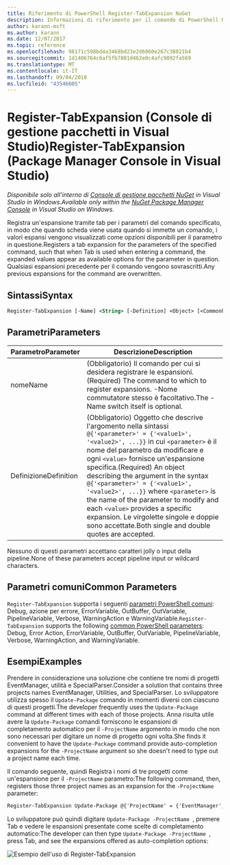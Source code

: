 ```yaml
---
title: Riferimento di PowerShell Register-TabExpansion NuGet
description: Informazioni di riferimento per il comando di PowerShell Register-TabExpansion nella Console di gestione pacchetti NuGet in Visual Studio.
author: karann-msft
ms.author: karann
ms.date: 12/07/2017
ms.topic: reference
ms.openlocfilehash: 98171c598bd4a3468bd23e2d6060e267c38021b4
ms.sourcegitcommit: 1d1406764c6af5fb7801d462e0c4afc9092fa569
ms.translationtype: MT
ms.contentlocale: it-IT
ms.lasthandoff: 09/04/2018
ms.locfileid: "43546605"
---
```

# <a name="register-tabexpansion-package-manager-console-in-visual-studio"></a><span data-ttu-id="c2a84-103">Register-TabExpansion (Console di gestione pacchetti in Visual Studio)</span><span class="sxs-lookup"><span data-stu-id="c2a84-103">Register-TabExpansion (Package Manager Console in Visual Studio)</span></span>

<span data-ttu-id="c2a84-104">*Disponibile solo all'interno di [Console di gestione pacchetti NuGet](package-manager-console.md) in Visual Studio in Windows.*</span><span class="sxs-lookup"><span data-stu-id="c2a84-104">*Available only within the [NuGet Package Manager Console](package-manager-console.md) in Visual Studio on Windows.*</span></span>

<span data-ttu-id="c2a84-105">Registra un'espansione tramite tab per i parametri del comando specificato, in modo che quando scheda viene usata quando si immette un comando, i valori espansi vengono visualizzati come opzioni disponibili per il parametro in questione.</span><span class="sxs-lookup"><span data-stu-id="c2a84-105">Registers a tab expansion for the parameters of the specified command, such that when Tab is used when entering a command, the expanded values appear as available options for the parameter in question.</span></span> <span data-ttu-id="c2a84-106">Qualsiasi espansioni precedente per il comando vengono sovrascritti.</span><span class="sxs-lookup"><span data-stu-id="c2a84-106">Any previous expansions for the command are overwritten.</span></span>

## <a name="syntax"></a><span data-ttu-id="c2a84-107">Sintassi</span><span class="sxs-lookup"><span data-stu-id="c2a84-107">Syntax</span></span>

```ps
Register-TabExpansion [-Name] <String> [-Definition] <Object> [<CommonParameters>]
```

## <a name="parameters"></a><span data-ttu-id="c2a84-108">Parametri</span><span class="sxs-lookup"><span data-stu-id="c2a84-108">Parameters</span></span>

| <span data-ttu-id="c2a84-109">Parametro</span><span class="sxs-lookup"><span data-stu-id="c2a84-109">Parameter</span></span> | <span data-ttu-id="c2a84-110">Descrizione</span><span class="sxs-lookup"><span data-stu-id="c2a84-110">Description</span></span> |
| --- | --- |
| <span data-ttu-id="c2a84-111">nome</span><span class="sxs-lookup"><span data-stu-id="c2a84-111">Name</span></span> | <span data-ttu-id="c2a84-112">(Obbligatorio) Il comando per cui si desidera registrare le espansioni.</span><span class="sxs-lookup"><span data-stu-id="c2a84-112">(Required) The command to which to register expansions.</span></span> <span data-ttu-id="c2a84-113">-Nome commutatore stesso è facoltativo.</span><span class="sxs-lookup"><span data-stu-id="c2a84-113">The -Name switch itself is optional.</span></span> |
| <span data-ttu-id="c2a84-114">Definizione</span><span class="sxs-lookup"><span data-stu-id="c2a84-114">Definition</span></span> | <span data-ttu-id="c2a84-115">(Obbligatorio) Oggetto che descrive l'argomento nella sintassi `@{'<parameter>' = {'<value1>', '<value2>', ...}}` in cui `<parameter>` è il nome del parametro da modificare e ogni `<value>` fornisce un'espansione specifica.</span><span class="sxs-lookup"><span data-stu-id="c2a84-115">(Required) An object describing the argument in the syntax `@{'<parameter>' = {'<value1>', '<value2>', ...}}` where `<parameter>` is the name of the parameter to modify and each `<value>` provides a specific expansion.</span></span> <span data-ttu-id="c2a84-116">Le virgolette singole e doppie sono accettate.</span><span class="sxs-lookup"><span data-stu-id="c2a84-116">Both single and double quotes are accepted.</span></span> |

<span data-ttu-id="c2a84-117">Nessuno di questi parametri accettano caratteri jolly o input della pipeline.</span><span class="sxs-lookup"><span data-stu-id="c2a84-117">None of these parameters accept pipeline input or wildcard characters.</span></span>

## <a name="common-parameters"></a><span data-ttu-id="c2a84-118">Parametri comuni</span><span class="sxs-lookup"><span data-stu-id="c2a84-118">Common Parameters</span></span>

<span data-ttu-id="c2a84-119">`Register-TabExpansion` supporta i seguenti [parametri PowerShell comuni](http://go.microsoft.com/fwlink/?LinkID=113216): Debug, azione per errore, ErrorVariable, OutBuffer, OutVariable, PipelineVariable, Verbose, WarningAction e WarningVariable.</span><span class="sxs-lookup"><span data-stu-id="c2a84-119">`Register-TabExpansion` supports the following [common PowerShell parameters](http://go.microsoft.com/fwlink/?LinkID=113216): Debug, Error Action, ErrorVariable, OutBuffer, OutVariable, PipelineVariable, Verbose, WarningAction, and WarningVariable.</span></span>

## <a name="examples"></a><span data-ttu-id="c2a84-120">Esempi</span><span class="sxs-lookup"><span data-stu-id="c2a84-120">Examples</span></span>

<span data-ttu-id="c2a84-121">Prendere in considerazione una soluzione che contiene tre nomi di progetti EventManager, utilità e SpecialParser.</span><span class="sxs-lookup"><span data-stu-id="c2a84-121">Consider a solution that contains three projects names EventManager, Utilities, and SpecialParser.</span></span> <span data-ttu-id="c2a84-122">Lo sviluppatore utilizza spesso il `Update-Package` comando in momenti diversi con ciascuno di questi progetti.</span><span class="sxs-lookup"><span data-stu-id="c2a84-122">The developer frequently uses the `Update-Package` command at different times with each of those projects.</span></span> <span data-ttu-id="c2a84-123">Anna risulta utile avere la `Update-Package` comandi forniscono le espansioni di completamento automatico per il `-ProjectName` argomento in modo che non sono necessari per digitare un nome di progetto ogni volta.</span><span class="sxs-lookup"><span data-stu-id="c2a84-123">She finds it convenient to have the `Update-Package` command provide auto-completion expansions for the `-ProjectName` argument so she doesn't need to type out a project name each time.</span></span> 

<span data-ttu-id="c2a84-124">Il comando seguente, quindi Registra i nomi di tre progetti come un'espansione per il `-ProjectName` parametro:</span><span class="sxs-lookup"><span data-stu-id="c2a84-124">The following command, then, registers those three project names as an expansion for the `-ProjectName` parameter:</span></span>

```ps
Register-TabExpansion Update-Package @{'ProjectName' = {'EventManager', 'Utilities', 'SpecialParser'}}    
```

<span data-ttu-id="c2a84-125">Lo sviluppatore può quindi digitare `Update-Package -ProjectName `, premere Tab e vedere le espansioni presentate come scelte di completamento automatico:</span><span class="sxs-lookup"><span data-stu-id="c2a84-125">The developer can then type `Update-Package -ProjectName `, press Tab, and see the expansions offered as auto-completion options:</span></span>

![Esempio dell'uso di Register-TabExpansion](media/Register-TabExpansion-Example.png)
